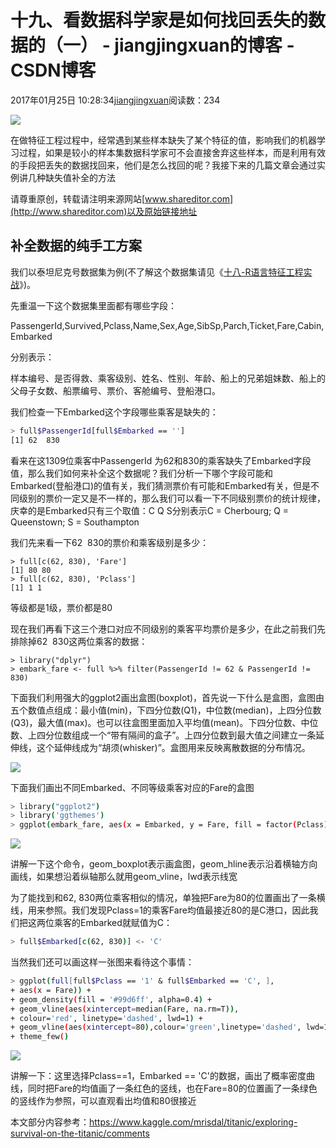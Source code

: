 # 十九、看数据科学家是如何找回丢失的数据的（一） - jiangjingxuan的博客 - CSDN博客





2017年01月25日 10:28:34[jiangjingxuan](https://me.csdn.net/jiangjingxuan)阅读数：234












![](http://www.shareditor.com/uploads/media/default/0001/01/thumb_346_default_big.png)



在做特征工程过程中，经常遇到某些样本缺失了某个特征的值，影响我们的机器学习过程，如果是较小的样本集数据科学家可不会直接舍弃这些样本，而是利用有效的手段把丢失的数据找回来，他们是怎么找回的呢？我接下来的几篇文章会通过实例讲几种缺失值补全的方法

请尊重原创，转载请注明来源网站[www.shareditor.com](http://www.shareditor.com)以及原始链接地址

## 补全数据的纯手工方案

我们以泰坦尼克号数据集为例(不了解这个数据集请见《[十八-R语言特征工程实战](http://www.shareditor.com/blogshow/?blogId=106)》)。

先重温一下这个数据集里面都有哪些字段：

PassengerId,Survived,Pclass,Name,Sex,Age,SibSp,Parch,Ticket,Fare,Cabin,Embarked

分别表示：

样本编号、是否得救、乘客级别、姓名、性别、年龄、船上的兄弟姐妹数、船上的父母子女数、船票编号、票价、客舱编号、登船港口。

我们检查一下Embarked这个字段哪些乘客是缺失的：

```bash
> full$PassengerId[full$Embarked == '']
[1] 62  830
```

看来在这1309位乘客中PassengerId 为62和830的乘客缺失了Embarked字段值，那么我们如何来补全这个数据呢？我们分析一下哪个字段可能和Embarked(登船港口)的值有关，我们猜测票价有可能和Embarked有关，但是不同级别的票价一定又是不一样的，那么我们可以看一下不同级别票价的统计规律，庆幸的是Embarked只有三个取值：C Q S分别表示C = Cherbourg; Q = Queenstown; S = Southampton

我们先来看一下62  830的票价和乘客级别是多少：

```
> full[c(62, 830), 'Fare']
[1] 80 80
> full[c(62, 830), 'Pclass']
[1] 1 1
```

等级都是1级，票价都是80

现在我们再看下这三个港口对应不同级别的乘客平均票价是多少，在此之前我们先排除掉62  830这两位乘客的数据：

```
> library("dplyr")
> embark_fare <- full %>% filter(PassengerId != 62 & PassengerId != 830)
```

下面我们利用强大的ggplot2画出盒图(boxplot)，首先说一下什么是盒图，盒图由五个数值点组成：最小值(min)，下四分位数(Q1)，中位数(median)，上四分位数(Q3)，最大值(max)。也可以往盒图里面加入平均值(mean)。下四分位数、中位数、上四分位数组成一个“带有隔间的盒子”。上四分位数到最大值之间建立一条延伸线，这个延伸线成为“胡须(whisker)”。盒图用来反映离散数据的分布情况。

![](http://www.shareditor.com/uploads/media/my-context/0001/01/8d3c4184b1f425d615fa625668e1bd367a283744.png)

下面我们画出不同Embarked、不同等级乘客对应的Fare的盒图

```bash
> library("ggplot2")
> library('ggthemes')
> ggplot(embark_fare, aes(x = Embarked, y = Fare, fill = factor(Pclass))) +geom_boxplot()+geom_hline(aes(yintercept=80),colour='red', linetype='dashed', lwd=2)+theme_few()
```

![](http://www.shareditor.com/uploads/media/my-context/0001/01/f8bf3462d445248df803303e08c334bee536b2a7.png)

讲解一下这个命令，geom_boxplot表示画盒图，geom_hline表示沿着横轴方向画线，如果想沿着纵轴那么就用geom_vline，lwd表示线宽

为了能找到和62, 830两位乘客相似的情况，单独把Fare为80的位置画出了一条横线，用来参照。我们发现Pclass=1的乘客Fare均值最接近80的是C港口，因此我们把这两位乘客的Embarked就赋值为C：

```bash
> full$Embarked[c(62, 830)] <- 'C'
```

当然我们还可以画这样一张图来看待这个事情：

```bash
> ggplot(full[full$Pclass == '1' & full$Embarked == 'C', ],
+ aes(x = Fare)) +
+ geom_density(fill = '#99d6ff', alpha=0.4) +
+ geom_vline(aes(xintercept=median(Fare, na.rm=T)),
+ colour='red', linetype='dashed', lwd=1) +
+ geom_vline(aes(xintercept=80),colour='green',linetype='dashed', lwd=1) +
+ theme_few()
```

![](http://www.shareditor.com/uploads/media/my-context/0001/01/9658333e8e2fb72ec12f3f2daca27ef40c236598.png)

讲解一下：这里选择Pclass==1，Embarked == 'C'的数据，画出了概率密度曲线，同时把Fare的均值画了一条红色的竖线，也在Fare=80的位置画了一条绿色的竖线作为参照，可以直观看出均值和80很接近

本文部分内容参考：https://www.kaggle.com/mrisdal/titanic/exploring-survival-on-the-titanic/comments




